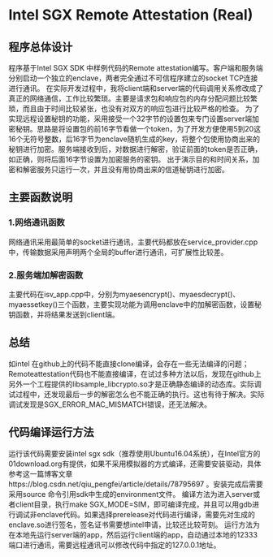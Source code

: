 # Intel SGX Remote Attestation (Real) 


## 程序总体设计
  程序基于Intel SGX SDK 中样例代码的Remote attestation编写。客户端和服务端分别启动一个独立的enclave，两者完全通过不可信程序建立的socket TCP连接进行通讯。
  在实际开发过程中，我将client端和server端的代码调用关系修改成了真正的网络通信，工作比较繁琐。主要是请求包和响应包的内存分配问题比较繁琐，而且由于时间比较紧张，也没有对双方的响应包进行比较严格的检查。
  为了实现远程设置秘钥的功能，采用接受一个32字节的设置包来专门设置server端加密秘钥。思路是将设置包的前16字节看做一个token，为了开发方便使用5到20这16个无符号整数，后16字节为enclave随机生成的key，将整个包使用协商出来的秘钥进行加密。服务端接收到后，对数据进行解密，验证前面的token是否正确，如正确，则将后面16字节设置为加密服务的密钥。
 出于演示目的和时间关系，加密和解密服务只运行一次，并且没有用协商出来的信道秘钥进行加密。

## 主要函数说明
### 1.网络通讯函数
  网络通讯采用最简单的socket进行通讯，主要代码都放在service_provider.cpp中，传输数据采用声明两个全局的buffer进行通讯，可扩展性比较差。
### 2.服务端加解密函数
  主要代码在isv_app.cpp中，分别为myaesencrypt()、myaesdecrypt()、 myaessetkey()三个函数，主要实现功能为调用enclave中的加解密函数，设置秘钥函数，并将结果发送到client端。

## 总结
  如intel 在github上的代码不能直接clone编译，会存在一些无法编译的问题；Remoteattestation代码也不能直接编译，在试过多种方法以后，发现在github上另外一个工程提供的libsample_libcrypto.so才是正确静态编译的动态库。实际调试过程中，还发现最后一步的解密怎么也不能正确的执行。这也有待于解决。实际调试发现是SGX_ERROR_MAC_MISMATCH错误，还无法解决。

## 代码编译运行方法
  运行该代码需要安装intel sgx sdk（推荐使用Ubuntu16.04系统），在Intel官方的01download.org有提供，如果不采用模拟器的方式编译，还需要安装驱动，具体参考这一篇博客文章https://blog.csdn.net/qiu_pengfei/article/details/78795697 。安装完成后需要采用source 命令引用sdk中生成的environment文件。
编译方法为进入server或者client目录，执行make SGX_MODE=SIM，即可编译完成，并且可以用gdb进行调试非enclave代码。如果选择prerelease对代码进行编译，需要先对生成的enclave.so进行签名，签名证书需要想intel申请，比较还比较苛刻。
运行方法为在本地先运行server端的app，然后运行client端的app，自动通过本地的12333端口进行通讯，需要远程通讯可以修改代码中指定的127.0.0.1地址。
